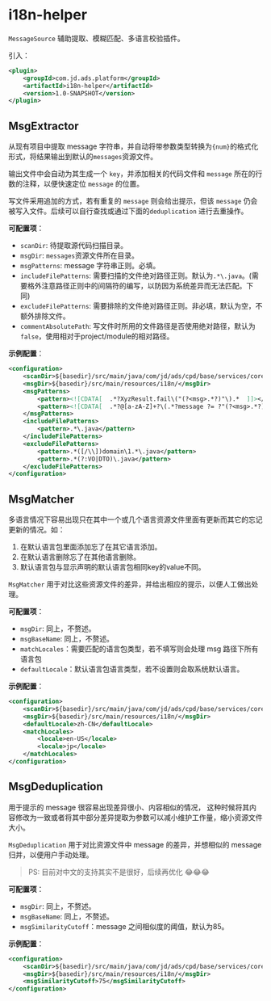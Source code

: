 # i18n-helper

`MessageSource` 辅助提取、模糊匹配、多语言校验插件。

引入：
```xml
<plugin>
    <groupId>com.jd.ads.platform</groupId>
    <artifactId>i18n-helper</artifactId>
    <version>1.0-SNAPSHOT</version>
</plugin>
```


## MsgExtractor

从现有项目中提取 message 字符串，并自动将带参数类型转换为`{num}`的格式化形式，将结果输出到默认的`messages`资源文件。

输出文件中会自动为其生成一个 `key`，并添加相关的代码文件和 `message` 所在的行数的注释，以便快速定位 `message` 的位置。

写文件采用追加的方式，若有重复的 `message` 则会给出提示，但该 `message` 仍会被写入文件。后续可以自行查找或通过下面的`deduplication`
进行去重操作。

**可配置项**：
- `scanDir`: 待提取源代码扫描目录。
- `msgDir`: `messages`资源文件所在目录。
- `msgPatterns`: message 字符串正则。必填。
- `includeFilePatterns`: 需要扫描的文件绝对路径正则。默认为`.*\.java`。(需要格外注意路径正则中的间隔符的编写，以防因为系统差异而无法匹配。下同)
- `excludeFilePatterns`: 需要排除的文件绝对路径正则。非必填，默认为空，不额外排除文件。
- `commentAbsolutePath`: 写文件时所用的文件路径是否使用绝对路径，默认为`false`，使用相对于project/module的相对路径。

**示例配置**：
```xml
<configuration>
    <scanDir>${basedir}/src/main/java/com/jd/ads/cpd/base/services/core/</scanDir>
    <msgDir>${basedir}/src/main/resources/i18n/</msgDir>
    <msgPatterns>
        <pattern><![CDATA[  .*?XyzResult.fail\("(?<msg>.*?)"\).*  ]]></pattern>
        <pattern><![CDATA[  .*?@[a-zA-Z]+?\(.*?message ?= ?"(?<msg>.*?)".*?\).*  ]]></pattern>
    </msgPatterns>
    <includeFilePatterns>
        <pattern>.*\.java</pattern>
    </includeFilePatterns>
    <excludeFilePatterns>
        <pattern>.*([/\\])domain\1.*\.java</pattern>
        <pattern>.*(?:VO|DTO)\.java</pattern>
    </excludeFilePatterns>
</configuration>
```


## MsgMatcher

多语言情况下容易出现只在其中一个或几个语言资源文件里面有更新而其它的忘记更新的情况。如：

1. 在默认语言包里面添加忘了在其它语言添加。
2. 在默认语言删除忘了在其他语言删除。
3. 默认语言包与显示声明的默认语言包相同key的value不同。

`MsgMatcher` 用于对比这些资源文件的差异，并给出相应的提示，以便人工做出处理。 

**可配置项**：
- `msgDir`: 同上，不赘述。
- `msgBaseName`: 同上，不赘述。
- `matchLocales`：需要匹配的语言包类型，若不填写则会处理 msg 路径下所有语言包
- `defaultLocale`：默认语言包语言类型，若不设置则会取系统默认语言。

**示例配置**：
```xml
<configuration>
    <scanDir>${basedir}/src/main/java/com/jd/ads/cpd/base/services/core/</scanDir>
    <msgDir>${basedir}/src/main/resources/i18n/</msgDir>
    <defaultLocale>zh-CN</defaultLocale>
    <matchLocales>
        <locale>en-US</locale>
        <locale>jp</locale>
    </matchLocales>
</configuration>
```

## MsgDeduplication

用于提示的 message 很容易出现差异很小、内容相似的情况，
这种时候将其内容修改为一致或者将其中部分差异提取为参数可以减小维护工作量，缩小资源文件大小。

`MsgDeduplication` 用于对比资源文件中 message 的差异，并想相似的 message 归并，以便用户手动处理。

> PS: 目前对中文的支持其实不是很好，后续再优化 😂😂😂

**可配置项**：
- `msgDir`: 同上，不赘述。
- `msgBaseName`: 同上，不赘述。
- `msgSimilarityCutoff`：message 之间相似度的阈值，默认为85。

**示例配置**：
```xml
<configuration>
    <scanDir>${basedir}/src/main/java/com/jd/ads/cpd/base/services/core/</scanDir>
    <msgDir>${basedir}/src/main/resources/i18n/</msgDir>
    <msgSimilarityCutoff>75</msgSimilarityCutoff>
</configuration>
```
